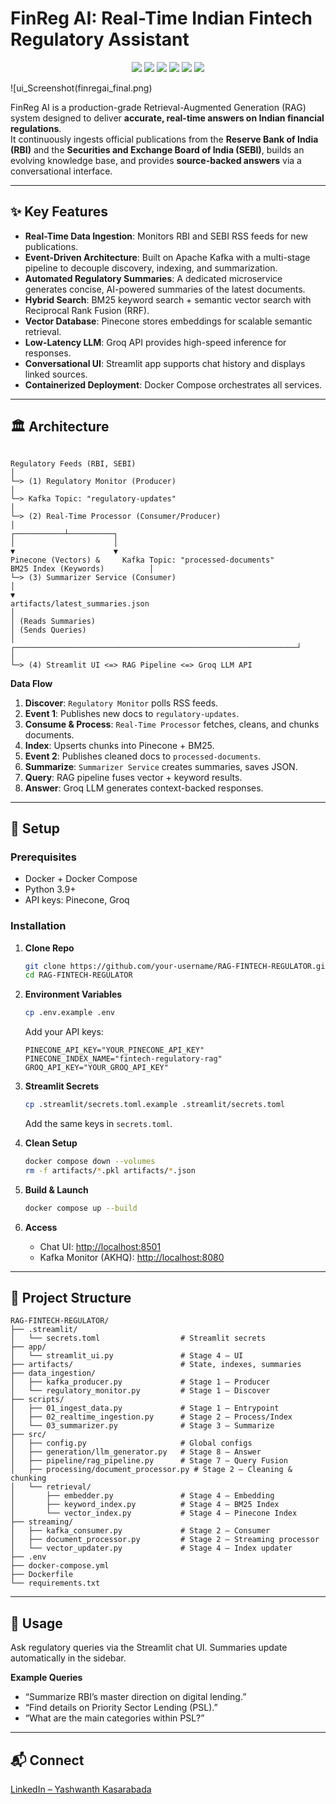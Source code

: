 
# FinReg AI: Real-Time Indian Fintech Regulatory Assistant

<div align="center">

<a href="https://www.docker.com/"><img src="https://img.shields.io/badge/Docker-ready-blue?logo=docker"></a>
<a href="https://www.python.org/"><img src="https://img.shields.io/badge/Python-3.9+-green?logo=python"></a>
<a href="https://kafka.apache.org/"><img src="https://img.shields.io/badge/Apache%20Kafka-streaming-black?logo=apachekafka"></a>
<a href="https://www.pinecone.io/"><img src="https://img.shields.io/badge/Pinecone-Vector%20DB-orange"></a>
<a href="https://groq.com/"><img src="https://img.shields.io/badge/Groq-LLM%20Inference-red"></a>
<a href="https://streamlit.io/"><img src="https://img.shields.io/badge/Streamlit-UI%20Framework-FF4B4B?logo=streamlit"></a>

</div>

![ui_Screenshot(finregai_final.png)


FinReg AI is a production-grade Retrieval-Augmented Generation (RAG) system designed to deliver **accurate, real-time answers on Indian financial regulations**.  
It continuously ingests official publications from the **Reserve Bank of India (RBI)** and the **Securities and Exchange Board of India (SEBI)**, builds an evolving knowledge base, and provides **source-backed answers** via a conversational interface.

---

## ✨ Key Features
- **Real-Time Data Ingestion**: Monitors RBI and SEBI RSS feeds for new publications.  
- **Event-Driven Architecture**: Built on Apache Kafka with a multi-stage pipeline to decouple discovery, indexing, and summarization.  
- **Automated Regulatory Summaries**: A dedicated microservice generates concise, AI-powered summaries of the latest documents.  
- **Hybrid Search**: BM25 keyword search + semantic vector search with Reciprocal Rank Fusion (RRF).  
- **Vector Database**: Pinecone stores embeddings for scalable semantic retrieval.  
- **Low-Latency LLM**: Groq API provides high-speed inference for responses.  
- **Conversational UI**: Streamlit app supports chat history and displays linked sources.  
- **Containerized Deployment**: Docker Compose orchestrates all services.

---

## 🏛️ Architecture

```

Regulatory Feeds (RBI, SEBI)
│
└─> (1) Regulatory Monitor (Producer)
│
└─> Kafka Topic: "regulatory-updates"
│
└─> (2) Real-Time Processor (Consumer/Producer)
│
┌───────────┴──────────┐
│                      │
▼                      ▼
Pinecone (Vectors) &     Kafka Topic: "processed-documents"
BM25 Index (Keywords)          │
└─> (3) Summarizer Service (Consumer)
│
▼
artifacts/latest_summaries.json
│
│ (Reads Summaries)
│ (Sends Queries)
│
┌───────────────────────────────────────────────────────────────┘
│
└─> (4) Streamlit UI <=> RAG Pipeline <=> Groq LLM API

````

**Data Flow**  
1. **Discover**: `Regulatory Monitor` polls RSS feeds.  
2. **Event 1**: Publishes new docs to `regulatory-updates`.  
3. **Consume & Process**: `Real-Time Processor` fetches, cleans, and chunks documents.  
4. **Index**: Upserts chunks into Pinecone + BM25.  
5. **Event 2**: Publishes cleaned docs to `processed-documents`.  
6. **Summarize**: `Summarizer Service` creates summaries, saves JSON.  
7. **Query**: RAG pipeline fuses vector + keyword results.  
8. **Answer**: Groq LLM generates context-backed responses.

---

## 🚀 Setup

### Prerequisites
- Docker + Docker Compose  
- Python 3.9+  
- API keys: Pinecone, Groq  

### Installation

1. **Clone Repo**
   ```bash
   git clone https://github.com/your-username/RAG-FINTECH-REGULATOR.git
   cd RAG-FINTECH-REGULATOR


2. **Environment Variables**

   ```bash
   cp .env.example .env
   ```

   Add your API keys:

   ```env
   PINECONE_API_KEY="YOUR_PINECONE_API_KEY"
   PINECONE_INDEX_NAME="fintech-regulatory-rag"
   GROQ_API_KEY="YOUR_GROQ_API_KEY"
   ```

3. **Streamlit Secrets**

   ```bash
   cp .streamlit/secrets.toml.example .streamlit/secrets.toml
   ```

   Add the same keys in `secrets.toml`.

4. **Clean Setup**

   ```bash
   docker compose down --volumes
   rm -f artifacts/*.pkl artifacts/*.json
   ```

5. **Build & Launch**

   ```bash
   docker compose up --build
   ```

6. **Access**

   * Chat UI: [http://localhost:8501](http://localhost:8501)
   * Kafka Monitor (AKHQ): [http://localhost:8080](http://localhost:8080)

---

## 📂 Project Structure

```
RAG-FINTECH-REGULATOR/
├── .streamlit/
│   └── secrets.toml                  # Streamlit secrets
├── app/
│   └── streamlit_ui.py               # Stage 4 – UI
├── artifacts/                        # State, indexes, summaries
├── data_ingestion/
│   ├── kafka_producer.py             # Stage 1 – Producer
│   └── regulatory_monitor.py         # Stage 1 – Discover
├── scripts/
│   ├── 01_ingest_data.py             # Stage 1 – Entrypoint
│   ├── 02_realtime_ingestion.py      # Stage 2 – Process/Index
│   └── 03_summarizer.py              # Stage 3 – Summarize
├── src/
│   ├── config.py                     # Global configs
│   ├── generation/llm_generator.py   # Stage 8 – Answer
│   ├── pipeline/rag_pipeline.py      # Stage 7 – Query Fusion
│   ├── processing/document_processor.py # Stage 2 – Cleaning & chunking
│   └── retrieval/
│       ├── embedder.py               # Stage 4 – Embedding
│       ├── keyword_index.py          # Stage 4 – BM25 Index
│       └── vector_index.py           # Stage 4 – Pinecone Index
├── streaming/
│   ├── kafka_consumer.py             # Stage 2 – Consumer
│   ├── document_processor.py         # Stage 2 – Streaming processor
│   └── vector_updater.py             # Stage 4 – Index updater
├── .env
├── docker-compose.yml
├── Dockerfile
└── requirements.txt
```

---

## 🔧 Usage

Ask regulatory queries via the Streamlit chat UI. Summaries update automatically in the sidebar.

**Example Queries**

* “Summarize RBI’s master direction on digital lending.”
* “Find details on Priority Sector Lending (PSL).”
* “What are the main categories within PSL?”

---

## 📬 Connect

[LinkedIn – Yashwanth Kasarabada](https://www.linkedin.com/in/yashwanth-kasarabada-ba4265258/)


